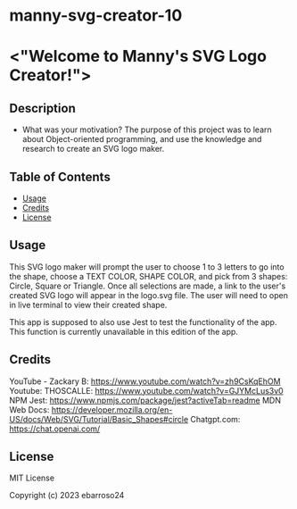 # manny-svg-creator-10
# <"Welcome to Manny's SVG Logo Creator!">

## Description

- What was your motivation? The purpose of this project was to learn about Object-oriented programming, and use the knowledge and research to create an SVG logo maker.

## Table of Contents

- [Usage](#usage)
- [Credits](#credits)
- [License](#license)


## Usage

This SVG logo maker will prompt the user to choose 1 to 3 letters to go into the shape, choose a TEXT COLOR, SHAPE COLOR, and pick from 3 shapes: Circle, Square or Triangle. Once all selections are made, a link to the user's created SVG logo will appear in the logo.svg file. The user will need to open in live terminal to view their created shape. 

This app is supposed to also use Jest to test the functionality of the app. This function is currently unavailable in this edition of the app.


## Credits

YouTube - Zackary B: https://www.youtube.com/watch?v=zh9CsKqEhOM
Youtube: THOSCALLE: https://www.youtube.com/watch?v=GJYMcLus3v0
NPM Jest: https://www.npmjs.com/package/jest?activeTab=readme
MDN Web Docs: https://developer.mozilla.org/en-US/docs/Web/SVG/Tutorial/Basic_Shapes#circle
Chatgpt.com: https://chat.openai.com/

## License
MIT License

Copyright (c) 2023 ebarroso24